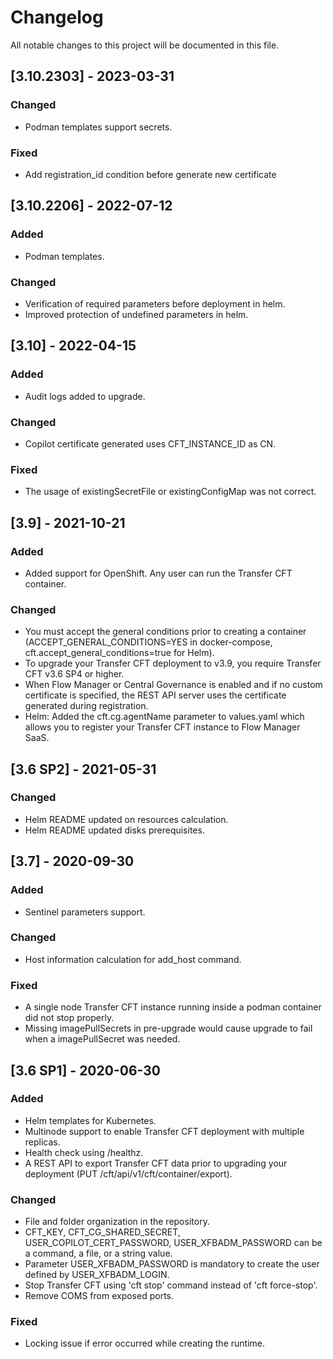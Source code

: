 # Changelog
All notable changes to this project will be documented in this file.

## [3.10.2303] - 2023-03-31

### Changed
- Podman templates support secrets.

### Fixed
- Add registration_id condition before generate new certificate

## [3.10.2206] - 2022-07-12

### Added
- Podman templates.

### Changed
- Verification of required parameters before deployment in helm.
- Improved protection of undefined parameters in helm.
 
## [3.10] - 2022-04-15

### Added
- Audit logs added to upgrade.

### Changed
- Copilot certificate generated uses CFT_INSTANCE_ID as CN.

### Fixed
- The usage of existingSecretFile or existingConfigMap was not correct.

## [3.9] - 2021-10-21

### Added
- Added support for OpenShift. Any user can run the Transfer CFT container.

### Changed
- You must accept the general conditions prior to creating a container (ACCEPT_GENERAL_CONDITIONS=YES in docker-compose, cft.accept_general_conditions=true for Helm).
- To upgrade your Transfer CFT deployment to v3.9, you require Transfer CFT v3.6 SP4 or higher.
- When Flow Manager or Central Governance is enabled and if no custom certificate is specified, the REST API server uses the certificate generated during registration.
- Helm: Added the cft.cg.agentName parameter to values.yaml which allows you to register your Transfer CFT instance to Flow Manager SaaS.

## [3.6 SP2] - 2021-05-31

### Changed
- Helm README updated on resources calculation.
- Helm README updated disks prerequisites.

## [3.7] - 2020-09-30

### Added
- Sentinel parameters support.

### Changed
- Host information calculation for add_host command.
 
### Fixed
- A single node Transfer CFT instance running inside a podman container did not stop properly.
- Missing imagePullSecrets in pre-upgrade would cause upgrade to fail when a imagePullSecret was needed.

## [3.6 SP1] - 2020-06-30

### Added
- Helm templates for Kubernetes.
- Multinode support to enable Transfer CFT deployment with multiple replicas.
- Health check using /healthz.
- A REST API to export Transfer CFT data prior to upgrading your deployment (PUT /cft/api/v1/cft/container/export).
 
### Changed
- File and folder organization in the repository.
- CFT_KEY, CFT_CG_SHARED_SECRET, USER_COPILOT_CERT_PASSWORD, USER_XFBADM_PASSWORD can be a command, a file, or a string value.
- Parameter USER_XFBADM_PASSWORD is mandatory to create the user defined by USER_XFBADM_LOGIN.
- Stop Transfer CFT using 'cft stop' command instead of 'cft force-stop'.
- Remove COMS from exposed ports.
 
### Fixed
- Locking issue if error occurred while creating the runtime.

